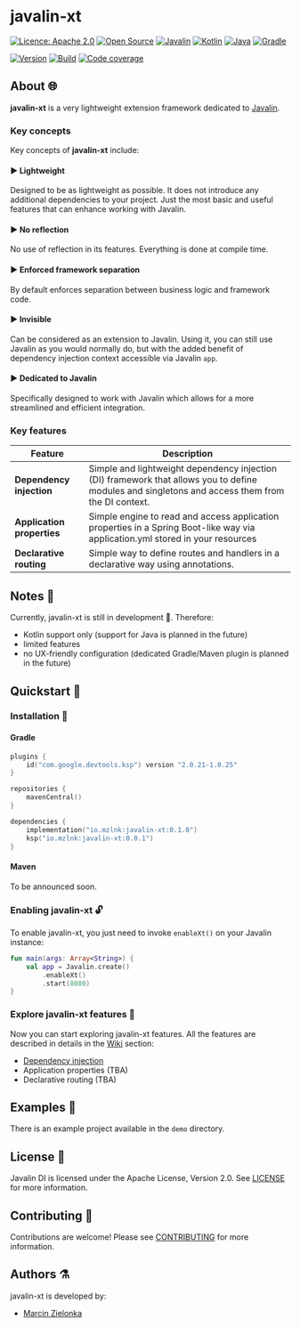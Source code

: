 # javalin-xt

[![Licence: Apache 2.0](https://img.shields.io/badge/Licence-Apache%202.0-blue.svg)](https://shields.io/)
[![Open Source](https://badges.frapsoft.com/os/v2/open-source.svg?v=103)](https://github.com/ellerbrock/open-source-badges/)
[![Javalin](https://img.shields.io/badge/Javalin-6.3.0-008abb.svg)](https://javalin.io/)
[![Kotlin](https://img.shields.io/badge/Kotlin-2.0.21-purple.svg)](https://kotlinlang.org/)
[![Java](https://img.shields.io/badge/Java-17-f5222f.svg)](https://www.java.com/)
[![Gradle](https://img.shields.io/badge/Gradle-8.5-27c2b7.svg)](https://gradle.org/)

[![Version](https://img.shields.io/badge/version-0.0.1-397ee6)](https://central.sonatype.com/artifact/io.mzlnk/javalin-xt/overview)
[![Build](https://img.shields.io/endpoint?url=https%3A%2F%2Fgist.githubusercontent.com%2Fjavalin-xt-bot%2F896b6842fd99039b5a14141bd2e80f41%2Fraw%2F224705733b644d9d48135ecd933e200843e1f8d9%2Fbuild.json)](#)
[![Code coverage](https://img.shields.io/endpoint?url=https%3A%2F%2Fgist.githubusercontent.com%2Fjavalin-xt-bot%2F896b6842fd99039b5a14141bd2e80f41%2Fraw%2F05465b8ef831edec526fbaee62e8d842b98cf828%2Fcode-coverage.json
)](#)

## About 🌐
**javalin-xt** is a very lightweight extension framework dedicated to [Javalin](https://javalin.io/).

### Key concepts

Key concepts of **javalin-xt** include:

#### ▶ Lightweight

Designed to be as lightweight as possible. It does not introduce any additional dependencies to your project. Just the most basic and useful features that can enhance working with Javalin.  

#### ▶ No reflection

No use of reflection in its features. Everything is done at compile time. 

#### ▶ Enforced framework separation

By default enforces separation between business logic and framework code.  

#### ▶ Invisible

Can be considered as an extension to Javalin. Using it, you can still use Javalin as you would normally do, but with the added benefit of dependency injection context accessible via Javalin  `app`.

#### ▶ Dedicated to Javalin

Specifically designed to work with Javalin which allows for a more streamlined and efficient integration. 

### Key features

| Feature                    | Description                                                                                                                                      |
|----------------------------|--------------------------------------------------------------------------------------------------------------------------------------------------|
| **Dependency injection**   | Simple and lightweight dependency injection (DI) framework that allows you to define modules and singletons and access them from the DI context. |
| **Application properties** | Simple engine to read and access application properties in a Spring Boot-like way via application.yml stored in your resources                   |
| **Declarative routing**    | Simple  way to define routes and handlers in a declarative way using annotations.                                                                |

## Notes 📄

Currently, javalin-xt is still in development 🚧. Therefore:

- Kotlin support only (support for Java is planned in the future)
- limited features
- no UX-friendly configuration (dedicated Gradle/Maven plugin is planned in the future)

## Quickstart 🚀

### Installation 🔧

#### Gradle

```kotlin
plugins {
    id("com.google.devtools.ksp") version "2.0.21-1.0.25"
}

repositories {
    mavenCentral()
}

dependencies {
    implementation("io.mzlnk:javalin-xt:0.1.0")
    ksp("io.mzlnk:javalin-xt:0.0.1")
}
```

#### Maven

To be announced soon.

### Enabling javalin-xt 🔓

To enable javalin-xt, you just need to invoke `enableXt()` on your Javalin instance:

```kotlin
fun main(args: Array<String>) {
    val app = Javalin.create()
        .enableXt()
        .start(8080)
}
```

### Explore javalin-xt features 🎯

Now you can start exploring javalin-xt features. All the features are described in details in
the [Wiki](https://github.com/mzlnk/javalin-xt/wiki) section:

- [Dependency injection](https://github.com/mzlnk/javalin-xt/wiki/Dependency-injection)
- Application properties (TBA)
- Declarative routing (TBA)

## Examples 📂

There is an example project available in the `demo` directory.

## License 🎫

Javalin DI is licensed under the Apache License, Version 2.0. See [LICENSE](LICENSE) for more information.

## Contributing 💪

Contributions are welcome! Please see [CONTRIBUTING](CONTRIBUTING.md) for more information.

## Authors ⚗️

javalin-xt is developed by:

- [Marcin Zielonka](https://github.com/mzlnk)

